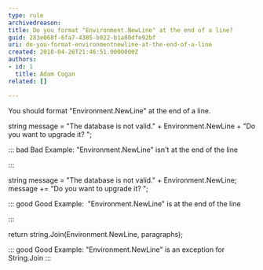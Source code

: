 ```yaml
---
type: rule
archivedreason: 
title: Do you format "Environment.NewLine" at the end of a line?
guid: 283e068f-6fa7-4385-b022-b1a80dfe92bf
uri: do-you-format-environmentnewline-at-the-end-of-a-line
created: 2018-04-26T21:46:51.0000000Z
authors:
- id: 1
  title: Adam Cogan
related: []

---
```


You should format "Environment.NewLine" at the end of a line.


<!--endintro-->

string message = "The database is not valid." + Environment.NewLine + "Do you want to upgrade it? ";


::: bad
Bad Example: "Environment.NewLine" isn't at the end of the line 

:::




string message = "The database is not valid." + Environment.NewLine;
message += "Do you want to upgrade it? ";


::: good
Good Example:  "Environment.NewLine" is at the end of the line 

:::




return string.Join(Environment.NewLine, paragraphs);


::: good
Good Example: "Environment.NewLine" is an exception for String.Join
:::
